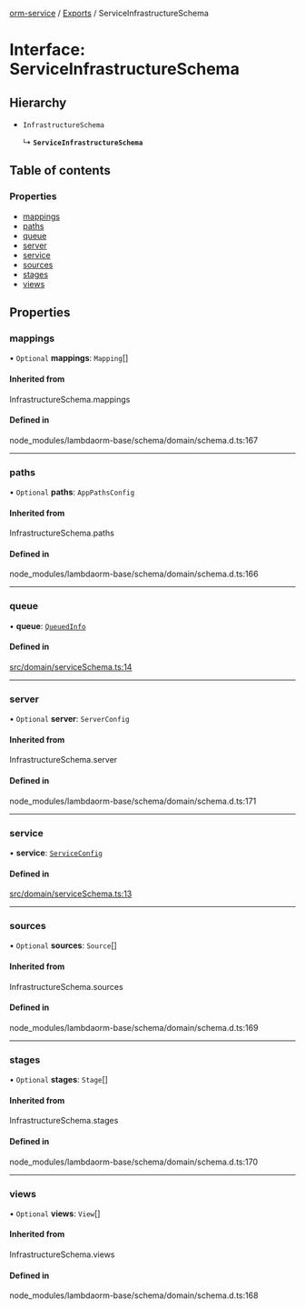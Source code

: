[orm-service](../README.md) / [Exports](../modules.md) / ServiceInfrastructureSchema

# Interface: ServiceInfrastructureSchema

## Hierarchy

- `InfrastructureSchema`

  ↳ **`ServiceInfrastructureSchema`**

## Table of contents

### Properties

- [mappings](ServiceInfrastructureSchema.md#mappings)
- [paths](ServiceInfrastructureSchema.md#paths)
- [queue](ServiceInfrastructureSchema.md#queue)
- [server](ServiceInfrastructureSchema.md#server)
- [service](ServiceInfrastructureSchema.md#service)
- [sources](ServiceInfrastructureSchema.md#sources)
- [stages](ServiceInfrastructureSchema.md#stages)
- [views](ServiceInfrastructureSchema.md#views)

## Properties

### mappings

• `Optional` **mappings**: `Mapping`[]

#### Inherited from

InfrastructureSchema.mappings

#### Defined in

node_modules/lambdaorm-base/schema/domain/schema.d.ts:167

___

### paths

• `Optional` **paths**: `AppPathsConfig`

#### Inherited from

InfrastructureSchema.paths

#### Defined in

node_modules/lambdaorm-base/schema/domain/schema.d.ts:166

___

### queue

• **queue**: [`QueuedInfo`](QueuedInfo.md)

#### Defined in

[src/domain/serviceSchema.ts:14](https://github.com/lambda-orm/lambdaorm-svc/blob/c6a8fe9507aaf461cdd51965bf4fd0b7faab4ce1/src/domain/serviceSchema.ts#L14)

___

### server

• `Optional` **server**: `ServerConfig`

#### Inherited from

InfrastructureSchema.server

#### Defined in

node_modules/lambdaorm-base/schema/domain/schema.d.ts:171

___

### service

• **service**: [`ServiceConfig`](ServiceConfig.md)

#### Defined in

[src/domain/serviceSchema.ts:13](https://github.com/lambda-orm/lambdaorm-svc/blob/c6a8fe9507aaf461cdd51965bf4fd0b7faab4ce1/src/domain/serviceSchema.ts#L13)

___

### sources

• `Optional` **sources**: `Source`[]

#### Inherited from

InfrastructureSchema.sources

#### Defined in

node_modules/lambdaorm-base/schema/domain/schema.d.ts:169

___

### stages

• `Optional` **stages**: `Stage`[]

#### Inherited from

InfrastructureSchema.stages

#### Defined in

node_modules/lambdaorm-base/schema/domain/schema.d.ts:170

___

### views

• `Optional` **views**: `View`[]

#### Inherited from

InfrastructureSchema.views

#### Defined in

node_modules/lambdaorm-base/schema/domain/schema.d.ts:168
